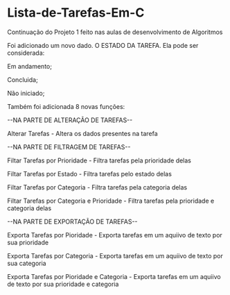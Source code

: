 # Lista-de-Tarefas-Em-C
Continuação do Projeto 1 feito nas aulas de desenvolvimento de Algoritmos

Foi adicionado um novo dado. O ESTADO DA TAREFA.
Ela pode ser considerada:

Em andamento;

Concluida;

Não iniciado;


Também foi adicionada 8 novas funções:


--NA PARTE DE ALTERAÇÃO DE TAREFAS--


Alterar Tarefas - Altera os dados presentes na tarefa


--NA PARTE DE FILTRAGEM DE TAREFAS--


Filtar Tarefas por Prioridade - Filtra tarefas pela prioridade delas

Filtar Tarefas por Estado - Filtra tarefas pelo estado delas

Filtar Tarefas por Categoria - Filtra tarefas pela categoria delas

Filtar Tarefas por Categoria e Prioridade - Filtra tarefas pela prioridade e categoria delas


--NA PARTE DE EXPORTAÇÃO DE TAREFAS--


Exporta Tarefas por Pioridade - Exporta tarefas em um aquiivo de texto por sua prioridade

Exporta Tarefas por Categoria - Exporta tarefas em um aquiivo de texto por sua categoria

Exporta Tarefas por Pioridade e Categoria - Exporta tarefas em um aquiivo de texto por sua prioridade e categoria
